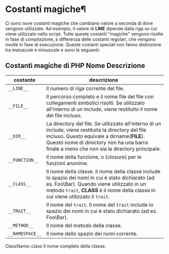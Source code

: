 # Costanti magiche¶

Ci sono nove costanti magiche che cambiano valore a seconda di dove vengono utilizzate. Ad esempio, il valore di __LINE__ dipende dalla riga su cui viene utilizzato nello script. Tutte queste costanti "magiche" vengono risolte in fase di compilazione, a differenza delle costanti regolari, che vengono risolte in fase di esecuzione. Queste costanti speciali non fanno distinzione tra maiuscole e minuscole e sono le seguenti:

## Costanti magiche di PHP Nome Descrizione

costante|descrizione
---|---
`__LINE__`|Il numero di riga corrente del file.
`__FILE__`|Il percorso completo e il nome file del file con collegamenti simbolici risolti. Se utilizzato all'interno di un include, viene restituito il nome del file incluso.
`__DIR__`|La directory del file. Se utilizzato all'interno di un include, viene restituita la directory del file incluso. Questo equivale a dirname(__FILE__). Questo nome di directory non ha una barra finale a meno che non sia la directory principale.
`__FUNCTION__`|Il nome della funzione, o {closure} per le funzioni anonime.
`__CLASS__`|Il nome della classe. Il nome della classe include lo spazio dei nomi in cui è stato dichiarato (ad es. Foo\Bar). Quando viene utilizzato in un metodo `trait`, __CLASS__ è il nome della classe in cui viene utilizzato il `trait`.
`__TRAIT__`|Il nome del `trait`. Il nome del `trait` include lo spazio dei nomi in cui è stato dichiarato (ad es. Foo\Bar).
`__METHOD__`|Il nome del metodo della classe.
`__NAMESPACE__`|Il nome dello spazio dei nomi corrente.
ClassName::class Il nome completo della classe.